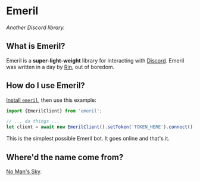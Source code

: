 # Emeril
*Another Discord library.*

## What is Emeril?
Emeril is a **super-light-weight** library for interacting with [Discord](https://discord.com).
Emeril was written in a day by [Rin](https://kagamine-r.in), out of boredom.

## How do I use Emeril?
[Install `emeril`](https://npmjs.com/package/emeril), then use this example:
```ts
import {EmerilClient} from 'emeril';

// ... do things ...
let client = await new EmerilClient().setToken('TOKEN_HERE').connect();
```
This is the simplest possible Emeril bot. It goes online and that's it.

## Where'd the name come from?
[No Man's Sky](https://nomanssky.gamepedia.com/Emeril).